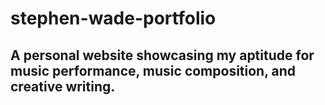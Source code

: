 # stephen-wade-portfolio
## A personal website showcasing my aptitude for music performance, music composition, and creative writing.
